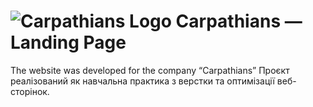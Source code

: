 # ![Carpathians Logo](./images/favicon/mountain.png) Carpathians — Landing Page
The website was developed for the company  “Carpathians”
Проєкт реалізований як навчальна практика з верстки та оптимізації веб-сторінок.
